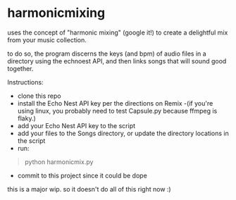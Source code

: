 harmonicmixing
==============

uses the concept of "harmonic mixing" (google it!) to create a delightful mix from your music collection.

to do so, the program discerns the keys (and bpm) of audio files in a directory using the echnoest API, and then links songs that will sound good together.

Instructions:
- clone this repo
- install the Echo Nest API key per the directions on Remix
   -(if you're using linux, you probably need to test Capsule.py because ffmpeg is flaky.) 
- add your Echo Nest API key to the script
- add your files to the Songs directory, or update the directory locations in the script
- run:
> python harmonicmix.py
- commit to this project since it could be dope

this is a major wip. so it doesn't do all of this right now :)
